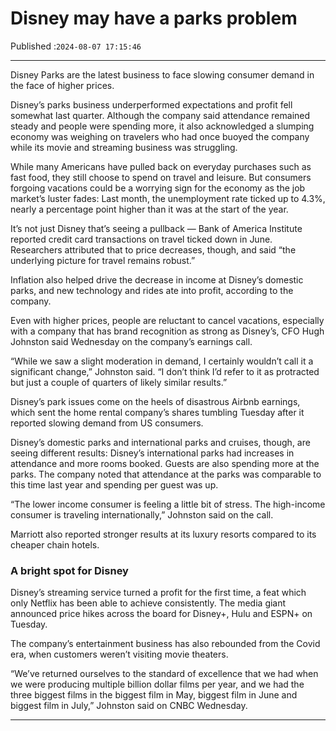 # Disney may have a parks problem

Published :`2024-08-07 17:15:46`

---

Disney Parks are the latest business to face slowing consumer demand in the face of higher prices.

Disney’s parks business underperformed expectations and profit fell somewhat last quarter. Although the company said attendance remained steady and people were spending more, it also acknowledged a slumping economy was weighing on travelers who had once buoyed the company while its movie and streaming business was struggling.

While many Americans have pulled back on everyday purchases such as fast food, they still choose to spend on travel and leisure. But consumers forgoing vacations could be a worrying sign for the economy as the job market’s luster fades: Last month, the unemployment rate ticked up to 4.3%, nearly a percentage point higher than it was at the start of the year.

It’s not just Disney that’s seeing a pullback — Bank of America Institute reported credit card transactions on travel ticked down in June. Researchers attributed that to price decreases, though, and said “the underlying picture for travel remains robust.”

Inflation also helped drive the decrease in income at Disney’s domestic parks, and new technology and rides ate into profit, according to the company.

Even with higher prices, people are reluctant to cancel vacations, especially with a company that has brand recognition as strong as Disney’s, CFO Hugh Johnston said Wednesday on the company’s earnings call.

“While we saw a slight moderation in demand, I certainly wouldn’t call it a significant change,” Johnston said. “I don’t think I’d refer to it as protracted but just a couple of quarters of likely similar results.”

Disney’s park issues come on the heels of disastrous Airbnb earnings, which sent the home rental company’s shares tumbling Tuesday after it reported slowing demand from US consumers.

Disney’s domestic parks and international parks and cruises, though, are seeing different results: Disney’s international parks had increases in attendance and more rooms booked. Guests are also spending more at the parks. The company noted that attendance at the parks was comparable to this time last year and spending per guest was up.

“The lower income consumer is feeling a little bit of stress. The high-income consumer is traveling internationally,” Johnston said on the call.

Marriott also reported stronger results at its luxury resorts compared to its cheaper chain hotels.

### A bright spot for Disney

Disney’s streaming service turned a profit for the first time, a feat which only Netflix has been able to achieve consistently. The media giant announced price hikes across the board for Disney+, Hulu and ESPN+ on Tuesday.

The company’s entertainment business has also rebounded from the Covid era, when customers weren’t visiting movie theaters.

“We’ve returned ourselves to the standard of excellence that we had when we were producing multiple billion dollar films per year, and we had the three biggest films in the biggest film in May, biggest film in June and biggest film in July,” Johnston said on CNBC Wednesday.

---

